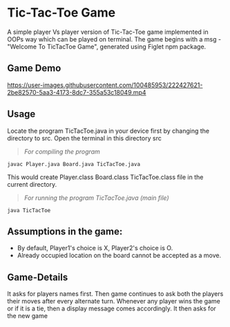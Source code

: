 # **Tic-Tac-Toe Game**     

A simple player Vs player version of Tic-Tac-Toe game implemented in OOPs way which can be played on terminal.
The game begins with a msg - "Welcome To TicTacToe Game", generated using Figlet npm package.

## Game Demo
https://user-images.githubusercontent.com/100485953/222427621-2be82570-5aa3-4173-8dc7-355a53c18049.mp4

## Usage
Locate the program TicTacToe.java in your device first by changing the directory to src.
Open the terminal in this directory src
>*For compiling the program*

    javac Player.java Board.java TicTacToe.java
This would create Player.class Board.class TicTacToe.class file in the current directory.

>*For running the program TicTacToe.java (main file)*

    java TicTacToe  

## Assumptions in the game:
- By default, Player1's choice is X, Player2's choice is O.
- Already occupied location on the board cannot be accepted as a move.

## Game-Details
It asks for players names first. Then game continues to ask both the players their moves after every alternate turn. Whenever any player wins the game or if it is a tie, then a display message comes accordingly. It then asks for the new game
